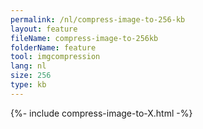 ```yaml
---
permalink: /nl/compress-image-to-256-kb
layout: feature
fileName: compress-image-to-256kb
folderName: feature
tool: imgcompression
lang: nl
size: 256
type: kb
---
```


{%- include compress-image-to-X.html -%}
